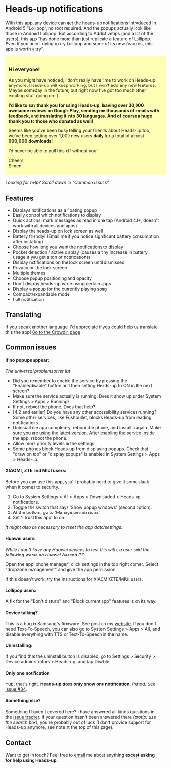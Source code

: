 # Heads-up notifications #
With this app, any device can get the heads-up notifications introduced in Android 5 “Lollipop”, no root required. And the popups actually look like those in Android Lollipop.
But according to Addictivetips (and a lot of the users), this app “has done more than just replicate a feature of Lollipop. Even if you aren’t dying to try Lollipop and some of its new features, this app is worth a try“.

<div style="width: 500px; padding: 10px; background-color: #ffffb6; margin: 0 auto;">
<h3>Hi everyone!</h3>
<p>As you might have noticed, I don’t really have time to work on Heads-up anymore. Heads-up will keep working, but I won’t add any new features. Maybe someday in the future, but right now I’ve got too much other exciting stuff going on :)</p>
<p><b>I’d like to say thank you for using Heads-up, leaving over 30,000 awesome reviews on Google Play, sending me thousands of emails with feedback, and translating it into 30 languages. And of course a huge thank you to those who donated as well!</b></p>
<p>Seems like you’ve been busy telling your friends about Heads-up too, we’ve been getting over 1,000 new users <b>daily</b> for a total of almost <b>900,000 downloads</b>!</p>
<p>I’d never be able to pull this off without you!</p>
<p>Cheers,<br>
Simen</p>
</div>

*Looking for help? Scroll down to "Common Issues"*

## Features ##
- Displays notifications as a floating popup
- Easily control which notifications to display
- Quick actions: mark messages as read in one tap (Android 4.1+, doesn't work with all devices and apps)
- Display the heads-up on lock screen as well
- Battery friendly! (Email me if you notice significant battery consumption after installing)
- Choose how long you want the notifications to display
- Pocket detection / active display (causes a tiny increase in battery usage if you get a ton of notifications)
- Display notifications on the lock screen until dismissed
- Privacy on the lock screen
- Multiple themes
- Choose popup positioning and opacity
- Don't display heads-up while using certain apps
- Display a popup for the currently playing song
- Compact/expandable mode
- Full notification

## Translating ##
If you speak another language, I'd appreciate if you could help us translate this the app!
[Go to the Crowdin page](https://crowdin.com/project/heads-up)


## Common issues ##
#### If no popups appear: ####
*The universal problemsolver list*
- Did you remember to enable the service by pressing the "Enable/disable" button and then setting Heads-up to ON in the next screen?
- Make sure the service actually is running. Does it show up under System Settings > Apps > Running?
- If not, reboot the phone. Does that help?
- [4.2 and earlier] Do you have any other accessibility services running? Some other services, like Pushbullet, blocks Heads-up from reading notifications.
- Uninstall the app completely, reboot the phone, and install it again. Make sure you are using the [latest version](https://play.google.com/store/apps/details?id=codes.simen.l50notifications). After enabling the service inside the app, reboot the phone.
- Allow more priority levels in the settings.
- Some phones block Heads-up from displaying popups. Check that "draw on top" or "display popups" is enabled in System Settings > Apps > Heads-up.

#### XIAOMI, ZTE and MIUI users: ####
Before you can use this app, you'll probably need to give it some slack when it comes to security.

1. Go to System Settings > All > Apps > Downloaded > Heads-up notifications.
2. Toggle the switch that says 'Show popup windows' (second option).
3. At the bottom, go to 'Manage permissions'.
4. Set 'I trust this app' to on.

*It might also be necessary to reset the app data/settings.*

#### Huawei users: ####
*While I don't have any Huawei devices to test this with, a user said the following works on Huawei Ascend P7:*

Open the app 'phone manager', click settings in the top right corner. Select "dropzone management" and give the app permission.

If this doesn't work, try the instructions for XIAOMI/ZTE/MIUI users.

#### Lollipop users: ####
A fix for the "Don't disturb" and "Block current app" features is on its way.

#### Device talking? ####
This is a bug in Samsung's firmware. See post on my [website](http://simen.codes/stuff/samsung-phone-talking/). If you don't need Text-To-Speech, you can also go to System Settings > Apps > All, and disable everything with TTS or Text-To-Speech in the name.

#### Uninstalling: ####
If you find that the uninstall button is disabled, go to Settings > Security > Device administrators > Heads-up, and tap Disable.

#### Only one notification ####
Yup, that's right. **Heads-up does only show one notification.** Period. See [issue #34](https://github.com/SimenCodes/heads-up/issues/34).

#### Something else? ####
Something I haven't covered here? I have answered all kinds questions in the [issue tracker](https://github.com/SimenCodes/heads-up/issues?q=is%3Aissue).
If your question hasn't been answered there *(protip: use the search box)*, you're probably out of luck (I don't provide support for Heads-up anymore, see note at the top of this page).

## Contact ##
Want to get in touch? Feel free to [email](mailto:sb@simen.codes) me about anything **except asking for help using Heads-up**.

